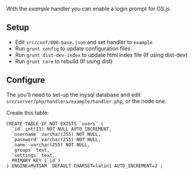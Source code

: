 With the *example* handler you can enable a login prompt for OS.js.

## Setup

* Edit `src/conf/000-base.json` and set handler to `example`
* Run `grunt config` to update configuration files
* Run `grunt dist-dev-index` to update html index file (If using dist-dev)
* Run `grunt core` to rebuild (If using dist)

## Configure

The you'll need to set-up the mysql database and edit `src/server/php/handlers/example/handler.php`, or the node one.


Create this table:
```
CREATE TABLE IF NOT EXISTS `users` (
  `id` int(11) NOT NULL AUTO_INCREMENT,
  `username` varchar(255) NOT NULL,
  `password` varchar(255) NOT NULL,
  `name` varchar(255) NOT NULL,
  `groups` text,
  `settings` text,
  PRIMARY KEY (`id`)
) ENGINE=MyISAM  DEFAULT CHARSET=latin1 AUTO_INCREMENT=2 ;
```
